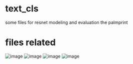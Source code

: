 # text_cls
some files for resnet modeling and evaluation the palmprint
# files related
![image](https://user-images.githubusercontent.com/36959286/164969322-edd10550-7b59-4752-9d9f-0b5268050999.png)
![image](https://user-images.githubusercontent.com/36959286/164969328-fab5f9df-4a05-4e1d-8dca-63f6c68883f5.png)
![image](https://user-images.githubusercontent.com/36959286/164969337-a732de06-7571-4795-be84-47f55164c84f.png)
![image](https://user-images.githubusercontent.com/36959286/164969340-dabd5521-d675-4390-9c2b-35fd94dda5fc.png)
